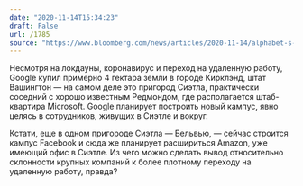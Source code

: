 ```yaml
---
date: "2020-11-14T15:34:23"
draft: False
url: /1785
source: "https://www.bloomberg.com/news/articles/2020-11-14/alphabet-s-google-is-planning-a-new-campus-near-seattle"
---
```


Несмотря на локдауны, коронавирус и переход на удаленную работу, Google купил примерно 4 гектара земли в городе Кирклэнд, штат Вашингтон — на самом деле это пригород Сиэтла, практически соседний с хорошо известным Редмондом, где располагается штаб-квартира Microsoft. Google планирует построить новый кампус, явно целясь в сотрудников, живущих в Сиэтле и вокруг. 

Кстати, еще в одном пригороде Сиэтла — Бельвью, — сейчас строится кампус Facebook и сюда же планирует расшириться Amazon, уже имеющий офис в Сиэтле. Из чего можно сделать вывод относительно склонности крупных компаний к более плотному переходу на удаленную работу, правда?
